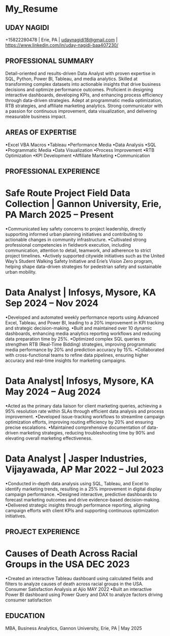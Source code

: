 # My_Resume

## UDAY NAGIDI

+15822280478 | Erie, PA | udaynagidi18@gmail.com | https://www.linkedin.com/in/uday-nagidi-baa407230/

## PROFESSIONAL SUMMARY

Detail-oriented and results-driven Data Analyst with proven expertise in SQL, Python, Power BI, Tableau, and media analytics. Skilled at transforming complex datasets into actionable insights that drive business decisions and optimize performance outcomes. Proficient in designing interactive dashboards, developing KPIs, and enhancing process efficiency through data-driven strategies. Adept at programmatic media optimization, RTB strategies, and affiliate marketing analytics. Strong communicator with a passion for continuous improvement, data visualization, and delivering measurable business impact.

## AREAS OF EXPERTISE

•Excel VBA Macros
•Tableau
•Performance Media
•Data Analysis
•SQL
•Programmatic Media
•Data Visualization
•Process Improvement
•RTB Optimization
•KPI Development
•Affiliate Marketing
•Communication

## PROFESSIONAL EXPERIENCE

# Safe Route Project Field Data Collection | Gannon University, Erie, PA March 2025 – Present
•Communicated key safety concerns to project leadership, directly supporting informed urban planning initiatives and contributing to actionable changes in community infrastructure.
•Cultivated strong professional competencies in fieldwork execution, including communication, attention to detail, teamwork, and adherence to strict project timelines.
•Actively supported citywide initiatives such as the United Way’s Student Walking Safety Initiative and Erie’s Vision Zero program, helping shape data-driven strategies for pedestrian safety and sustainable urban mobility.

# Data Analyst | Infosys, Mysore, KA Sep 2024 – Nov 2024
•Developed and automated weekly performance reports using Advanced Excel, Tableau, and Power BI, leading to a 20% improvement in KPI tracking and strategic decision-making.
•Built and maintained over 10 dynamic dashboards, enhancing media analytics reporting workflows and reducing data preparation time by 25%.
•Optimized complex SQL queries to strengthen RTB (Real-Time Bidding) strategies, improving programmatic media performance by 20% and prediction accuracy by 15%.
•Collaborated with cross-functional teams to refine data pipelines, ensuring higher accuracy and real-time insights for marketing campaigns.

# Data Analyst| Infosys, Mysore, KA May 2024 – Aug 2024
•Acted as the primary data liaison for client marketing queries, achieving a 95% resolution rate within SLAs through efficient data analysis and process improvement.
•Developed issue-tracking workflows to streamline campaign optimization efforts, improving routing efficiency by 20% and ensuring precise escalations.
•Maintained comprehensive documentation of data-driven marketing strategies, reducing troubleshooting time by 90% and elevating overall marketing effectiveness.

# Data Analyst | Jasper Industries, Vijayawada, AP Mar 2022 – Jul 2023
•Conducted in-depth data analysis using SQL, Tableau, and Excel to identify marketing trends, resulting in a 25% improvement in digital display campaign performance.
•Designed interactive, predictive dashboards to forecast marketing outcomes and drive evidence-based decision-making.
•Delivered strategic insights through performance reporting, aligning campaign efforts with client KPIs and supporting continuous optimization initiatives.

## PROJECT EXPERIENCE

# Causes of Death Across Racial Groups in the USA DEC 2023
•Created an interactive Tableau dashboard using calculated fields and filters to analyze causes of death across racial groups in the USA.
Consumer Satisfaction Analysis at Ajio MAY 2022
•Built an interactive Power BI dashboard using Power Query and DAX to analyze factors driving consumer satisfaction

## EDUCATION
MBA, Business Analytics, Gannon University, Erie, PA | May 2025
